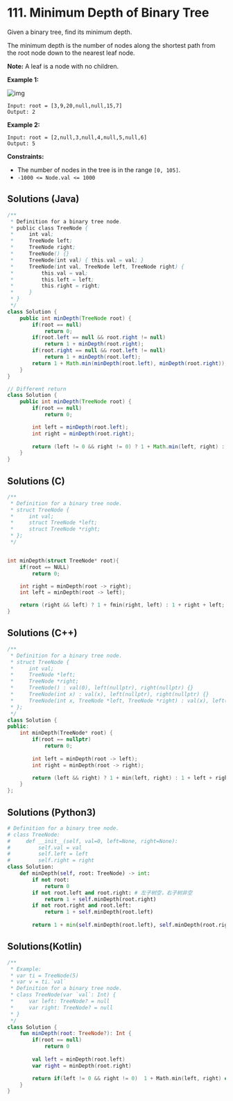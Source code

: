 # 111. Minimum Depth of Binary Tree

Given a binary tree, find its minimum depth.

The minimum depth is the number of nodes along the shortest path from the root node down to the nearest leaf node.

**Note:** A leaf is a node with no children. 

**Example 1:**

![img](https://assets.leetcode.com/uploads/2020/10/12/ex_depth.jpg)

```
Input: root = [3,9,20,null,null,15,7]
Output: 2
```

**Example 2:**

```
Input: root = [2,null,3,null,4,null,5,null,6]
Output: 5 
```

**Constraints:**

- The number of nodes in the tree is in the range `[0, 105]`.
- `-1000 <= Node.val <= 1000`



## Solutions (Java)

```Java
/**
 * Definition for a binary tree node.
 * public class TreeNode {
 *     int val;
 *     TreeNode left;
 *     TreeNode right;
 *     TreeNode() {}
 *     TreeNode(int val) { this.val = val; }
 *     TreeNode(int val, TreeNode left, TreeNode right) {
 *         this.val = val;
 *         this.left = left;
 *         this.right = right;
 *     }
 * }
 */
class Solution {
    public int minDepth(TreeNode root) {
        if(root == null)
            return 0;
        if(root.left == null && root.right != null)
            return 1 + minDepth(root.right);
        if(root.right == null && root.left != null)
            return 1 + minDepth(root.left);
        return 1 + Math.min(minDepth(root.left), minDepth(root.right));
    }
}

// Different return
class Solution {
    public int minDepth(TreeNode root) {
        if(root == null)
            return 0;

        int left = minDepth(root.left);
        int right = minDepth(root.right);
        
        return (left != 0 && right != 0) ? 1 + Math.min(left, right) : 1 + left + right;
    }
}
```



## Solutions (C)

```c
/**
 * Definition for a binary tree node.
 * struct TreeNode {
 *     int val;
 *     struct TreeNode *left;
 *     struct TreeNode *right;
 * };
 */


int minDepth(struct TreeNode* root){
    if(root == NULL)
        return 0;

    int right = minDepth(root -> right);
    int left = minDepth(root -> left);

    return (right && left) ? 1 + fmin(right, left) : 1 + right + left;
}
```



## Solutions (C++)

```c++
/**
 * Definition for a binary tree node.
 * struct TreeNode {
 *     int val;
 *     TreeNode *left;
 *     TreeNode *right;
 *     TreeNode() : val(0), left(nullptr), right(nullptr) {}
 *     TreeNode(int x) : val(x), left(nullptr), right(nullptr) {}
 *     TreeNode(int x, TreeNode *left, TreeNode *right) : val(x), left(left), right(right) {}
 * };
 */
class Solution {
public:
    int minDepth(TreeNode* root) {
        if(root == nullptr)
            return 0;
            
        int left = minDepth(root -> left);
        int right = minDepth(root -> right);

        return (left && right) ? 1 + min(left, right) : 1 + left + right;
    }
};
```



## Solutions (Python3)

```python
# Definition for a binary tree node.
# class TreeNode:
#     def __init__(self, val=0, left=None, right=None):
#         self.val = val
#         self.left = left
#         self.right = right
class Solution:
    def minDepth(self, root: TreeNode) -> int:
        if not root:
            return 0 
        if not root.left and root.right: # 左子树空，右子树非空
            return 1 + self.minDepth(root.right)
        if not root.right and root.left:
            return 1 + self.minDepth(root.left)
        
        return 1 + min(self.minDepth(root.left), self.minDepth(root.right))
```



## Solutions(Kotlin)

```kotlin
/**
 * Example:
 * var ti = TreeNode(5)
 * var v = ti.`val`
 * Definition for a binary tree node.
 * class TreeNode(var `val`: Int) {
 *     var left: TreeNode? = null
 *     var right: TreeNode? = null
 * }
 */
class Solution {
    fun minDepth(root: TreeNode?): Int {
        if(root == null)
            return 0
        
        val left = minDepth(root.left)
        var right = minDepth(root.right)

        return if(left != 0 && right != 0)  1 + Math.min(left, right) else 1 + right + left
    }
}
```



